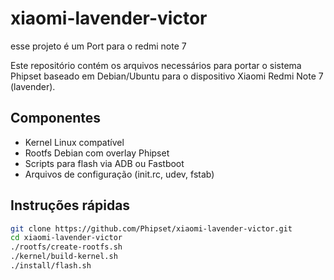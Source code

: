 # xiaomi-lavender-victor
esse projeto é um Port para o redmi note 7

Este repositório contém os arquivos necessários para portar o sistema Phipset baseado em Debian/Ubuntu para o dispositivo Xiaomi Redmi Note 7 (lavender).

## Componentes

- Kernel Linux compatível
- Rootfs Debian com overlay Phipset
- Scripts para flash via ADB ou Fastboot
- Arquivos de configuração (init.rc, udev, fstab)

## Instruções rápidas

```bash
git clone https://github.com/Phipset/xiaomi-lavender-victor.git
cd xiaomi-lavender-victor
./rootfs/create-rootfs.sh
./kernel/build-kernel.sh
./install/flash.sh
```
